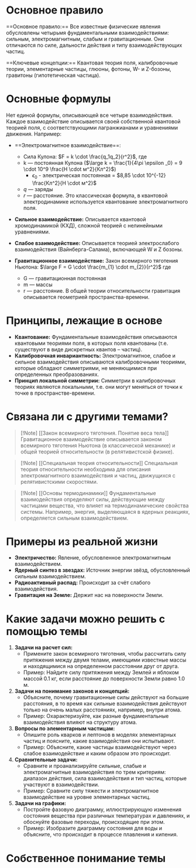 # Основное правило

==Основное правило:== Все известные физические явления обусловлены четырьмя фундаментальными взаимодействиями: сильным, электромагнитным, слабым и гравитационным. Они отличаются по силе, дальности действия и типу взаимодействующих частиц.

==Ключевые концепции:== Квантовая теория поля, калибровочные теории, элементарные частицы, глюоны, фотоны, W- и Z-бозоны, гравитоны (гипотетическая частица).
# Основные формулы

Нет единой формулы, описывающей все четыре взаимодействия. Каждое взаимодействие описывается своей собственной квантовой теорией поля, с соответствующими лагранжианами и уравнениями движения. Например:
- ==Электромагнитное взаимодействие==:
	- Сила Кулона: $F = k \cdot \frac{q_1q_2}{r^2}$, где
	- k — постоянная Кулона ($\large k = \frac{1}{4\pi \epsilon _0} = 9 \cdot 10^9 \frac{Н \cdot м^2}{Кл^2}$)
		- $\epsilon _0$ - электрическая постоянная = $8,85 \cdot 10^{-12} \frac{Кл^2}{Н \cdot м^2}$
	- $q$ — заряды
	- $r$ — расстояние.
	Это классическая формула, в квантовой электродинамике используется квантование электромагнитного поля.
- **Сильное взаимодействие:** Описывается квантовой хромодинамикой (КХД), сложной теорией с нелинейными уравнениями.
    
- **Слабое взаимодействие:** Описывается теорией электрослабого взаимодействия (Вайнберга-Салама), включающей W и Z бозоны.
    
- **Гравитационное взаимодействие:** Закон всемирного тяготения Ньютона: $\large F = G \cdot \frac{m_{1} \cdot m_{2}}{r^2}$ где
	- G — гравитационная постоянная
	- m — массы
	- r — расстояние.
	В общей теории относительности гравитация описывается геометрией пространства-времени.

# Принципы, лежащие в основе

- **Квантование:** Фундаментальные взаимодействия описываются квантовыми теориями поля, в которых поля квантованы (т.е. существуют в виде дискретных квантов – частиц).
- **Калибровочная инвариантность:** Электромагнитное, слабое и сильное взаимодействия описываются калибровочными теориями, которые обладают симметриями, не меняющимися при определенных преобразованиях.
- **Принцип локальной симметрии:** Симметрии в калибровочных теориях являются локальными, т.е. они могут меняться от точки к точке в пространстве-времени.
# Связана ли с другими темами?

>[!Note] [[Закон всемирного тяготения. Понятие веса тела]]
>Гравитационное взаимодействие описывается законом всемирного тяготения Ньютона (в классической механике) и общей теорией относительности (в релятивистской физике).

>[!Note] [[Специальная теория относительности]]
>Специальная теория относительности необходима для описания электромагнитного взаимодействия и частиц, движущихся с релятивистскими скоростями.

>[!Note] [[Основы термодинамики]]
>Фундаментальные взаимодействия определяют силы, действующие между частицами вещества, что влияет на термодинамические свойства системы. Например, энергия, выделяющаяся в ядерных реакциях, определяется сильным взаимодействием.

# Примеры из реальной жизни

- **Электричество:** Явление, обусловленное электромагнитным взаимодействием.
- **Ядерный синтез в звездах:** Источник энергии звёзд, обусловленный сильным взаимодействием.
- **Радиоактивный распад:** Происходит за счёт слабого взаимодействия.
- **Гравитация на Земле:** Держит нас на поверхности Земли.
# Какие задачи можно решить с помощью темы

1. **Задачи на расчет сил:**
    - Примените закон всемирного тяготения, чтобы рассчитать силу притяжения между двумя телами, имеющими известные массы и находящимися на определенном расстоянии друг от друга.
    - Пример: Найдите силу притяжения между Землей и яблоком массой 0.1 кг, если расстояние до поверхности Земли равно 1.0 м.
2. **Задачи на понимание законов и концепций:**
    - Объясните, почему гравитационные силы действуют на большие расстояния, в то время как сильные взаимодействия действуют только на очень малых расстояниях, например, внутри атома.
    - Пример: Охарактеризуйте, как разные фундаментальные взаимодействия влияют на структуру атома.
3. **Вопросы по элементарным частицам:**
    - Опишите роль кварков и лептонов в моделях элементарных частиц и поясните, какие взаимодействия они испытывают.
    - Пример: Объясните, какие частицы взаимодействуют через слабое взаимодействие и каким образом это происходит.
4. **Сравнительные задачи:**
    - Сравните и проанализируйте сильные, слабые и электромагнитные взаимодействия по трем критериям: диапазон действия, сила взаимодействия и тип частиц, которые участвуют в взаимодействии.
    - Пример: Сравните силу тяжести и электромагнитное взаимодействие на уровне элементарных частиц.
5. **Задачи на графики:**
    - Постройте фазовую диаграмму, иллюстрирующую изменения состояния вещества при различных температурах и давлениях, и обоснуйте фазовые переходы, происходящие при этом.
    - Пример: Изобразите диаграмму состояния для воды и объясните, что происходит в процессе плавления и кипения.
# Собственное понимание темы